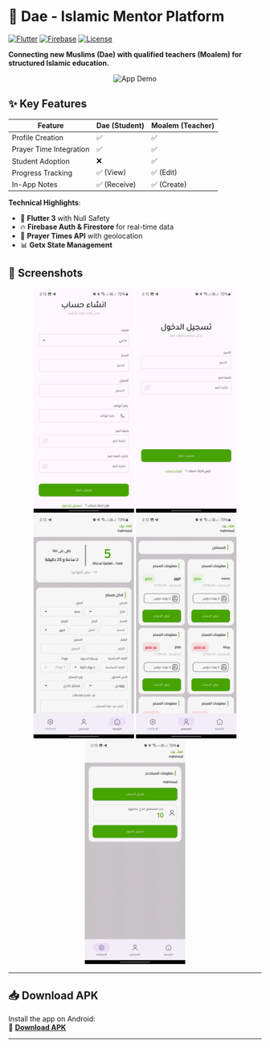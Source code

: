 # 🌙 Dae - Islamic Mentor Platform  

[![Flutter](https://img.shields.io/badge/Flutter-3.19.5-blue.svg)](https://flutter.dev)
[![Firebase](https://img.shields.io/badge/Firebase-Cloud%20Services-orange.svg)](https://firebase.google.com)
[![License](https://img.shields.io/badge/License-MIT-green.svg)](https://opensource.org/licenses/MIT)

**Connecting new Muslims (Dae) with qualified teachers (Moalem) for structured Islamic education.**  

<div align="center">
  <img src="assets/screenshots/app_demo.gif" width="300" alt="App Demo">
</div>

## ✨ Key Features  

| Feature                | Dae (Student) | Moalem (Teacher) |
|------------------------|---------------|------------------|
| Profile Creation       | ✅            | ✅               |
| Prayer Time Integration| ✅            | ✅               |
| Student Adoption       | ❌            | ✅               |
| Progress Tracking      | ✅ (View)     | ✅ (Edit)        |
| In-App Notes           | ✅ (Receive)  | ✅ (Create)      |

**Technical Highlights**:
- 🚀 **Flutter 3** with Null Safety
- 🔥 **Firebase Auth & Firestore** for real-time data
- 🕌 **Prayer Times API** with geolocation
- 📊 **Getx State Management**

## 📱 Screenshots  

<div align="center">
  <img src="assets/screenshots/1.jpg" width="200" alt="Signup Screen">
  <img src="assets/screenshots/2.jpg" width="200" alt="Login Screen">
<!--   <img src="assets/screenshots/3.jpg" width="200" alt="Login Screen"> -->
  <img src="assets/screenshots/3.jpg" width="200" alt="Dae Dashboard">
  <img src="assets/screenshots/4.jpg" width="200" alt="Muslims Screens">
  <img src="assets/screenshots/5.jpg" width="200" alt="Settings Screens">
  
</div>


---

## 📥 Download APK

Install the app on Android:  
📱 **[Download APK](https://drive.google.com/file/d/1PVdENQMZXSImiEoDosCAlppOaGRFm7xa/view?usp=drive_link)**

---

